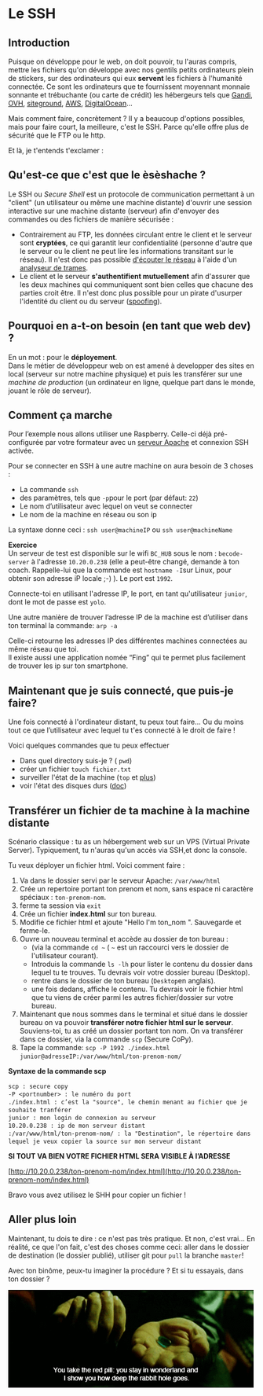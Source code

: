 # Le SSH

## Introduction
Puisque on développe pour le web, on doit pouvoir, tu l'auras compris, mettre les fichiers qu'on développe avec nos gentils petits ordinateurs plein de stickers, sur des ordinateurs  qui eux **servent** les fichiers à l'humanité connectée. Ce sont les ordinateurs que te fournissent moyennant monnaie sonnante et trébuchante (ou carte de crédit) les hébergeurs tels que [Gandi](https://gandi.net), [OVH](https://www.ovh.com/fr/), [siteground](https://www.siteground.com/), [AWS](https://aws.amazon.com/fr/), [DigitalOcean](https://www.digitalocean.com/)...

Mais comment faire, concrètement ? Il y a beaucoup d'options possibles, mais pour faire court, la meilleure, c'est le SSH. Parce qu'elle offre plus de sécurité que le FTP ou le http.

Et là, je t'entends t'exclamer :  

## Qu'est-ce que c'est que le èsèshache ?

Le SSH ou *Secure Shell* est un protocole de communication permettant à un "client" (un utilisateur ou même une machine distante) d'ouvrir une session interactive sur une machine distante (serveur) afin d'envoyer des commandes ou des fichiers de manière sécurisée :

 - Contrairement au FTP, les données circulant entre le client et le serveur sont **cryptées**, ce qui garantit leur confidentialité (personne d'autre que le serveur ou le client ne peut lire les informations transitant sur le réseau). Il n'est donc pas possible [d'écouter le réseau](https://www.commentcamarche.com/contents/68-analyseurs-reseau-sniffers) à l'aide d'un [analyseur de trames](https://www.commentcamarche.com/contents/68-analyseurs-reseau-sniffers).
 - Le client et le serveur **s'authentifient mutuellement** afin d'assurer que les deux machines qui communiquent sont bien celles que chacune des parties croit être. Il n'est donc plus possible pour un pirate d'usurper l'identité du client ou du serveur ([spoofing](https://www.commentcamarche.com/contents/71-usurpation-d-adresse-ip-mystification-spoofing)).
 
## Pourquoi en a-t-on besoin (en tant que web dev) ?

En un mot : pour le **déployement**.  
Dans le métier de développeur web on est amené à developper des sites en local (serveur sur notre machine physique)  et puis les transférer sur une *machine de production* (un ordinateur en ligne, quelque part dans le monde, jouant le rôle de serveur). 

## Comment ça marche

Pour l’exemple nous allons utiliser une Raspberry. Celle-ci déjà pré-configurée par votre formateur avec un [serveur Apache](https://fr.wikipedia.org/wiki/Apache_HTTP_Server) et connexion SSH activée.

Pour se connecter en SSH à une autre machine on aura besoin de 3 choses :  

- La commande `ssh`
- des paramètres, tels que `-p`pour le port (par défaut: `22`)
- Le nom d’utilisateur avec lequel on veut se connecter
- Le nom de la machine en réseau ou son ip

La syntaxe donne ceci : 
`ssh user@machineIP` ou `ssh user@machineName`

**Exercice**  
Un serveur de test est disponible sur le wifi `BC_HUB` sous le nom : `becode-server` à l'adresse `10.20.0.238` (elle a peut-être changé, demande à ton coach. Rappelle-lui que la commande est `hostname -I`sur Linux, pour obtenir son adresse iP locale ;-) ). Le port est `1992`.

Connecte-toi en utilisant l'adresse IP, le port, en tant qu'utilisateur `junior`, dont le mot de passe est `yolo`.


Une autre manière de trouver l’adresse IP de la machine est d’utiliser dans ton terminal la commande: `arp -a`

Celle-ci retourne les adresses IP des différentes machines connectées au même réseau que toi.  
Il existe aussi une application nomée “Fing” qui te permet plus facilement de trouver les ip sur ton smartphone.

## Maintenant que je suis connecté, que puis-je faire?

Une fois connecté à l'ordinateur distant, tu peux tout faire... Ou du moins tout ce que l’utilisateur avec lequel tu t'es connecté à le droit de faire !

Voici quelques commandes que tu peux effectuer

- Dans quel directory suis-je ?  ( `pwd`)
- créer un fichier `touch fichier.txt`
- surveiller l'état de la machine (`top` et [plus](https://www.howtogeek.com/107217/how-to-manage-processes-from-the-linux-terminal-10-commands-you-need-to-know/))
- voir l'état des disques durs ([doc](https://askubuntu.com/questions/432836/how-can-i-check-disk-space-used-in-a-partition-using-the-terminal-in-ubuntu-12-0/432842))

## Transférer un fichier de ta machine à la machine distante

Scénario classique : tu as un hébergement web sur un VPS (Virtual Private Server). Typiquement, tu n'auras qu'un accès via SSH,et donc la console.

Tu veux déployer un fichier html. Voici comment faire : 

1. Va dans le dossier servi par le serveur Apache: `/var/www/html`
1. Crée un repertoire portant ton prenom et nom, sans espace ni caractère spéciaux : `ton-prenom-nom`. 
1. ferme ta session  via `exit`
1. Crée un fichier **index.html** sur ton bureau.
1. Modifie ce fichier html et ajoute "Hello I'm ton_nom ". Sauvegarde et ferme-le.
1. Ouvre un nouveau terminal et accède au dossier de ton bureau :  
	- (via la commande `cd ~` ( `~` est un raccourci vers le dossier de l'utilisateur courant).
	- Introduis la commande `ls -lh` pour lister le contenu du dossier dans lequel tu te trouves. Tu devrais voir votre dossier bureau (Desktop).
	- rentre dans le dossier de ton bureau (`Desktop`en anglais). 
	- une fois dedans, affiche le contenu. Tu devrais voir le fichier html que tu viens de créer parmi les autres fichier/dossier sur votre bureau.
1. Maintenant que nous sommes dans le terminal et situé dans le dossier bureau on va pouvoir **transférer notre fichier html sur le serveur**. Souviens-toi, tu as créé un dossier portant ton nom. On va transférer dans ce dossier, via la commande `scp` (Secure CoPy).  
2. Tape la commande: `scp -P 1992 ./index.html junior@adresseIP:/var/www/html/ton-prenom-nom/`

**Syntaxe de la commande scp**  

```
scp : secure copy 
-P <portnumber> : le numéro du port
./index.html : c’est la "source", le chemin menant au fichier que je souhaite tranférer
junior : mon login de connexion au serveur 
10.20.0.238 : ip de mon serveur distant
:/var/www/html/ton-prenom-nom/ : la "Destination", le répertoire dans lequel je veux copier la source sur mon serveur distant
```
**SI TOUT VA BIEN VOTRE FICHIER HTML SERA VISIBLE À l’ADRESSE**

[http://10.20.0.238/ton-prenom-nom/index.html](http://10.20.0.238/ton-prenom-nom/index.html)

Bravo vous avez utilisez le SHH pour copier un fichier !

## Aller plus loin

Maintenant, tu dois te dire : ce n'est pas très pratique. Et non, c'est vrai... En réalité, ce que l'on fait, c'est des choses comme ceci: aller dans le dossier de destination (le dossier publié), utiliser git pour `pull` la branche `master`! 

Avec ton binôme, peux-tu imaginer la procédure ? Et si tu essayais, dans ton dossier ?


![](./redpill.gif)
